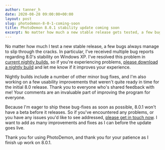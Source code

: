 ```yaml
---
author: tanner_h
date: 2020-08-28 09:00:00+00:00
layout: post
slug: photodemon-8-0-1-coming-soon
title: PhotoDemon 8.0.1 stability update coming soon
excerpt: No matter how much a new stable release gets tested, a few bugs always slip through the cracks.  If you're having trouble with PhotoDemon 8.0 (particularly on Windows XP), fear not - an 8.0.1 update is on its way.  In the meantime, please try the latest nightly build to see if it improves your experience.
---
```


No matter how much I test a new stable release, a few bugs always manage to slip through the cracks.  In particular, I've received multiple bug reports regarding 8.0's stability on Windows XP.  I've resolved this problem in [current nightly builds](download/), so if you're experiencing problems, [please download a nightly build](download/) and let me know if it improves your experience.

Nightly builds include a number of other minor bug fixes, and I'm also working on a few usability improvements that weren't quite ready in time for the initial 8.0 release.  Thank you to everyone who's shared feedback with me!  Your comments are an invaluable part of improving the program for everyone.

Because I'm eager to ship these bug-fixes as soon as possible, 8.0.1 won't have a beta before it releases.  So if you've encountered any problems, or you have any issues you'd like to see addressed, [please get in touch now](about/).  I want to add as many improvements and fixes as I can before the update goes live.

Thank you for using PhotoDemon, and thank you for your patience as I finish up work on 8.0.1.
